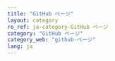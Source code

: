 ```yaml
---
title: "GitHub ページ"
layout: category
ro_ref: ja-category-GitHub ページ
category: "GitHub ページ"
category_web: "github-ページ"
lang: ja
---
```

